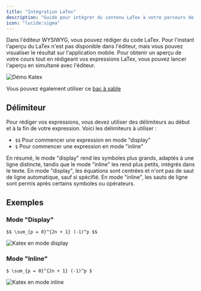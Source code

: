 ```yaml
---
title: "Intégration LaTex"
description: "Guide pour intégrer du contenu LaTex à votre parcours de formation."
icon: "lucide:sigma"
---
```

Dans l'éditeur WYSIWYG, vous pouvez rédiger du code LaTex. Pour l'instant l'aperçu du LaTex n'est pas disponible dans l'éditeur, mais vous pouvez visualiser le résultat sur l'application mobile. Pour obtenir un aperçu de votre cours tout en rédigeant vos expressions LaTex, vous pouvez lancer l'aperçu en simultané avec l'éditeur.

![Démo Katex](../../images/katex-demo.jpg)

Vous pouvez également utiliser ce [bac à sable](https://katex.org/#demo)

## Délimiteur
Pour rédiger vos expressions, vous devez utiliser des délimiteurs au début et à la fin de votre expression. Voici les délimiteurs à utiliser :

- `$$` Pour commencer une expression en mode "display"
- `$` Pour commencer une expression en mode "inline"

En résumé, le mode "display" rend les symboles plus grands, adaptés à une ligne distincte, tandis que le mode "inline" les rend plus petits, intégrés dans le texte. En mode "display", les équations sont centrées et n'ont pas de saut de ligne automatique, sauf si spécifié. En mode "inline", les sauts de ligne sont permis après certains symboles ou opérateurs.

## Exemples
### Mode "Display"

`$$ \sum_{p = 0}^{2n + 1} (-1)^p $$`

![Katex en mode display](../../images/katex-display.png)


### Mode "Inline"

`$ \sum_{p = 0}^{2n + 1} (-1)^p $`

![Katex en mode inline](../../images/katex-inline.png)
